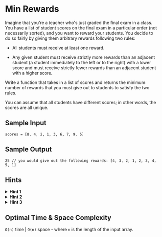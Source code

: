 # Min Rewards

Imagine that you're a teacher who's just graded the final exam in a class. You have a list of student scores on the final exam in a particular order (not necessarily sorted), and you want to reward your students. You decide to do so fairly by giving them arbitrary rewards following two rules:

- All students must receive at least one reward.

- Any given student must receive strictly more rewards than an adjacent student (a student immediately to the left or to the right) with a lower score and must receive strictly fewer rewards than an adjacent student with a higher score.

Write a function that takes in a list of scores and returns the minimum number of rewards that you must give out to students to satisfy the two rules.

You can assume that all students have different scores; in other words, the scores are all unique.

## Sample Input

```plaintext
scores = [8, 4, 2, 1, 3, 6, 7, 9, 5]
```

## Sample Output

```plaintext
25 // you would give out the following rewards: [4, 3, 2, 1, 2, 3, 4, 5, 1]
```

## Hints

<details>
<summary><b>Hint 1</b></summary>

You could try iterating through the input list of scores and incrementing the number of rewards you give to each student if they have a greater score than the previous student's score. However, if you reach a student with a smaller score than the previous student's score, you'll have to backtrack through the array to fix previous reward assignments. During this backtrack, is it correct to simply increment the reward of a student whose score is greater than the next student's score?

</details>

<details>
<summary><b>Hint 2</b></summary>

Notice that there are local mins and local maxes in the input list of scores: scores that are smaller than both scores next to them and scores that are greater than both scores next to them. Find the local mins, and try expanding away from them until you reach local maxes, assigning (and incrementing) rewards as you go.

</details>

<details>
<summary><b>Hint 3</b></summary>

Do you actually need to find the local mins mentioned in `Hint #2`? Can you simply do two sweeps of the input list of scores, one from left to right, and one from right to left?

</details>

## Optimal Time & Space Complexity

`O(n)` time | `O(n)` space - where `n` is the length of the input array.
